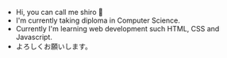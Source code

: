 - Hi, you can call me shiro 👋
- I'm currently taking diploma in Computer Science.
- Currently I'm learning web development such HTML, CSS and Javascript.
- よろしくお願いします。

<!---
shirogato/shirogato is a ✨ special ✨ repository because its `README.md` (this file) appears on your GitHub profile.
You can click the Preview link to take a look at your changes.
--->
